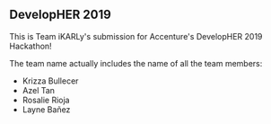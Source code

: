 ## DevelopHER 2019

This is Team iKARLy's submission for Accenture's DevelopHER 2019 Hackathon!

The team name actually includes the name of all the team members:

* Krizza Bullecer
* Azel Tan
* Rosalie Rioja
* Layne Bañez